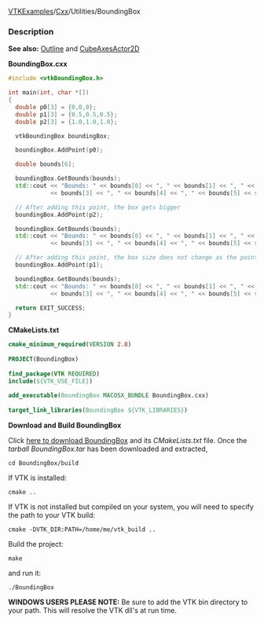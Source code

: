 [VTKExamples](Home)/[Cxx](Cxx)/Utilities/BoundingBox

### Description
**See also:** [Outline](Cxx/PolyData/Outline) and [CubeAxesActor2D](Cxx/Visualization/CubeAxesActor2D)

**BoundingBox.cxx**
```c++
#include <vtkBoundingBox.h>

int main(int, char *[])
{
  double p0[3] = {0,0,0};
  double p1[3] = {0.5,0.5,0.5};
  double p2[3] = {1.0,1.0,1.0};

  vtkBoundingBox boundingBox;

  boundingBox.AddPoint(p0);

  double bounds[6];

  boundingBox.GetBounds(bounds);
  std::cout << "Bounds: " << bounds[0] << ", " << bounds[1] << ", " << bounds[2] << ", "
            << bounds[3] << ", " << bounds[4] << ", " << bounds[5] << std::endl;

  // After adding this point, the box gets bigger
  boundingBox.AddPoint(p2);

  boundingBox.GetBounds(bounds);
  std::cout << "Bounds: " << bounds[0] << ", " << bounds[1] << ", " << bounds[2] << ", "
            << bounds[3] << ", " << bounds[4] << ", " << bounds[5] << std::endl;

  // After adding this point, the box size does not change as the point is already inside the box
  boundingBox.AddPoint(p1);

  boundingBox.GetBounds(bounds);
  std::cout << "Bounds: " << bounds[0] << ", " << bounds[1] << ", " << bounds[2] << ", "
            << bounds[3] << ", " << bounds[4] << ", " << bounds[5] << std::endl;

  return EXIT_SUCCESS;
}
```
**CMakeLists.txt**
```cmake
cmake_minimum_required(VERSION 2.8)
 
PROJECT(BoundingBox)
 
find_package(VTK REQUIRED)
include(${VTK_USE_FILE})
 
add_executable(BoundingBox MACOSX_BUNDLE BoundingBox.cxx)
 
target_link_libraries(BoundingBox ${VTK_LIBRARIES})
```

**Download and Build BoundingBox**

Click [here to download BoundingBox](https://github.com/lorensen/VTKWikiExamplesTarballs/raw/master/BoundingBox.tar) and its *CMakeLists.txt* file.
Once the *tarball BoundingBox.tar* has been downloaded and extracted,
```
cd BoundingBox/build 
```
If VTK is installed:
```
cmake ..
```
If VTK is not installed but compiled on your system, you will need to specify the path to your VTK build:
```
cmake -DVTK_DIR:PATH=/home/me/vtk_build ..
```
Build the project:
```
make
```
and run it:
```
./BoundingBox
```
**WINDOWS USERS PLEASE NOTE:** Be sure to add the VTK bin directory to your path. This will resolve the VTK dll's at run time.

